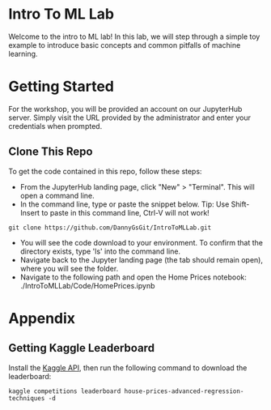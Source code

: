 # Intro To ML Lab
Welcome to the intro to ML lab! In this lab, we will step through a simple toy example to introduce basic concepts and common pitfalls of machine learning.

# Getting Started
For the workshop, you will be provided an account on our JupyterHub server. Simply visit the URL provided by the administrator and enter your credentials when prompted.

## Clone This Repo
To get the code contained in this repo, follow these steps:
* From the JupyterHub landing page, click "New" > "Terminal". This will open a command line.
* In the command line, type or paste the snippet below. Tip: Use Shift-Insert to paste in this command line, Ctrl-V will not work!
```
git clone https://github.com/DannyGsGit/IntroToMLLab.git
```
* You will see the code download to your environment. To confirm that the directory exists, type 'ls' into the command line.
* Navigate back to the Jupyter landing page (the tab should remain open), where you will see the folder.
* Navigate to the following path and open the Home Prices notebook: ./IntroToMLLab/Code/HomePrices.ipynb

# Appendix

## Getting Kaggle Leaderboard
Install the [Kaggle API](https://github.com/Kaggle/kaggle-api), then run the following command to download the leaderboard:
```
kaggle competitions leaderboard house-prices-advanced-regression-techniques -d
```
